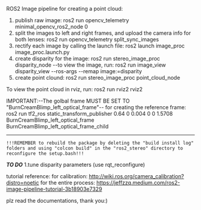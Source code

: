 ROS2 Image pipeline for creating a point cloud:
1. publish raw image:
	ros2 run opencv_telemetry minimal_opencv_ros2_node 0
2. split the images to left and right frames, and upload the camera info for both lenses:
	ros2 run opencv_telemetry split_sync_images 
3. rectify each image by calling the launch file:
	ros2 launch image_proc image_proc.launch.py 
4. create disparity for the image:
	ros2 run stereo_image_proc disparity_node
	--to view the image, run:
	ros2 run image_view disparity_view --ros-args --remap image:=disparity
5. create point clound:
	ros2 run stereo_image_proc point_cloud_node 

To view the point cloud in rviz, run:
	ros2 run rviz2 rviz2
	
IMPORTANT:--The golbal frame MUST BE SET TO "BurnCreamBlimp_left_optical_frame"--
for creating the reference frame:
	ros2 run tf2_ros static_transform_publisher   0.64 0 0.004  0 0 1.5708   BurnCreamBlimp_left_optical_frame   BurnCreamBlimp_left_optical_frame_child
	


***
	!!!REMEMBER to rebuild the package by deleting the "build install log" folders and using "colcon build" in the "ros2_stereo" directory to reconfigure the setup.bash!!!

***TO DO***
1.tune disparity parameters (use rqt_reconfigure)

tutorial reference:
	for calibration: http://wiki.ros.org/camera_calibration?distro=noetic
	for the entire process: https://jeffzzq.medium.com/ros2-image-pipeline-tutorial-3b18903e7329


plz read the documentations, thank you:)
